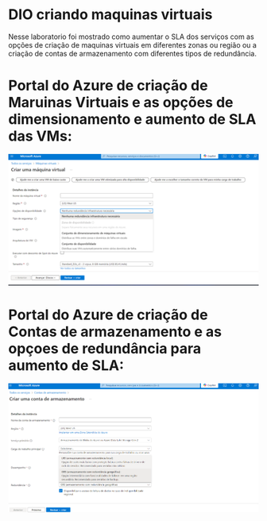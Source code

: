 # DIO criando maquinas virtuais

Nesse laboratorio foi mostrado como aumentar o SLA dos serviços com as opções de criação de maquinas virtuais em diferentes zonas ou região ou a criação de contas de armazenamento com diferentes tipos de redundância.

# Portal do Azure de criação de Maruinas Virtuais e as opções de dimensionamento e aumento de SLA das VMs:


![Alt Text](https://github.com/DeborahBMachado/DIO-criando-maquinas-virtuais/blob/main/lab2/Captura%20de%20tela%202024-09-20%20223547.png)

#  Portal do Azure de criação de Contas de armazenamento e as opçoes de redundância para aumento de SLA:

![Alt Text](https://github.com/DeborahBMachado/DIO-criando-maquinas-virtuais/blob/main/lab2/Captura%20de%20tela%202024-09-20%20223707.png)
